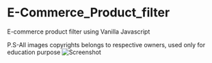 # E-Commerce_Product_filter
E-commerce product filter using Vanilla Javascript

P.S-All images copyrights belongs to respective owners, used only for education purpose
![Screenshot](https://user-images.githubusercontent.com/93931081/207252421-bd8e1d32-f94b-43d8-b573-682ea221f556.jpg)
